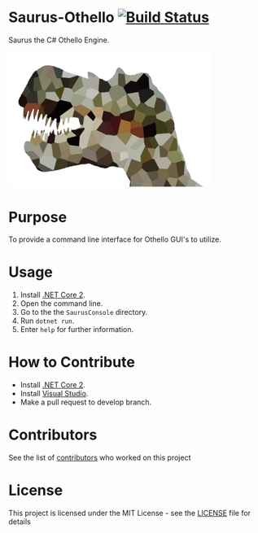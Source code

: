 # Saurus-Othello [![Build Status](https://travis-ci.org/plzb0ss/Saurus-Othello.svg?branch=master)](https://travis-ci.org/plzb0ss/Saurus-Othello)

Saurus the C# Othello Engine.

<img src="Saurus.png" width="400">

# Purpose

To provide a command line interface for Othello GUI's to utilize.

# Usage

1) Install [.NET Core 2](https://www.microsoft.com/net/download/).
2) Open the command line.
3) Go to the the `SaurusConsole` directory.
4) Run `dotnet run`.
5) Enter `help` for further information.

# How to Contribute

* Install [.NET Core 2](https://www.microsoft.com/net/download/).
* Install [Visual Studio](https://www.visualstudio.com/downloads/).
* Make a pull request to develop branch.

# Contributors

See the list of [contributors](https://github.com/plzb0ss/Saurus-Othello/graphs/contributors) who worked on this project

# License

This project is licensed under the MIT License - see the [LICENSE](LICENSE) file for details
